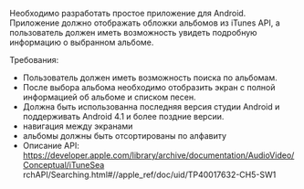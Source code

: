 Необходимо разработать простое приложение для Android.
Приложение должно отображать обложки альбомов из iTunes API, а пользователь должен
иметь возможность увидеть подробную информацию о выбранном альбоме.

Требования:
* Пользователь должен иметь возможность поиска по альбомам.
* После выбора альбома необходимо отобразить экран с полной информацией об
альбоме и списком песен.
* Должна быть использованна последняя версия студии Android и поддерживать Android 4.1 и
более поздние версии.
* навигация между экранами
* альбомы должны быть отсортированы по алфавиту
* Описание API: https://developer.apple.com/library/archive/documentation/AudioVideo/Conceptual/iTuneSea
rchAPI/Searching.html#//apple_ref/doc/uid/TP40017632-CH5-SW1
